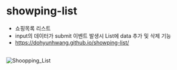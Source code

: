 # showping-list

- 쇼핑목록 리스트 <br>
- input의 데이터가 submit 이벤트 발생시 List에 data 추가 및 삭제 기능
- https://dohyunhwang.github.io/showping-list/
  <br>
  <br>

![Shoopping_List](https://user-images.githubusercontent.com/68048248/108490722-6788df80-72e6-11eb-9a2a-c3ee86214ab2.gif '실행영상')
